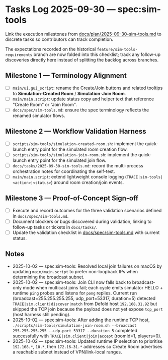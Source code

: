 # Tasks Log 2025-09-30 — spec:sim-tools

Link the execution milestones from [docs/plan/2025-09-30-sim-tools.md](../plan/2025-09-30-sim-tools.md) to discrete tasks so contributors can track completion.

The expectations recorded on the historical `feature/sim-tools-requirements` branch are now folded into this checklist; track any follow-up discoveries directly here instead of splitting the backlog across branches.

## Milestone 1 — Terminology Alignment
- [ ] `main/ui.gui_script`: rename the Create/Join buttons and related tooltips to **Simulation-Created Room** / **Simulation-Join Room**.
- [ ] `main/main.script`: update status copy and helper text that reference "Create Room" or "Join Room".
- [ ] `docs/spec/sim-tools.md`: ensure the spec terminology reflects the renamed simulator flows.

## Milestone 2 — Workflow Validation Harness
- [ ] `scripts/sim-tools/simulation-created-room.sh`: implement the quick-launch entry point for the simulated room creation flow.
- [ ] `scripts/sim-tools/simulation-join-room.sh`: implement the quick-launch entry point for the simulated join flow.
- [ ] `docs/tasks/2025-09-30-sim-tools.md`: record the multi-process orchestration notes for coordinating the self-test.
- [ ] `main/main.script`: extend lightweight console logging (`TRACE|sim-tools|<action>|<status>`) around room creation/join events.

## Milestone 3 — Proof-of-Concept Sign-off
- [ ] Execute and record outcomes for the three validation scenarios defined in `docs/spec/sim-tools.md`.
- [ ] Document blockers or bugs discovered during validation, linking to follow-up tasks or tickets in `docs/tasks/`.
- [ ] Update the validation checklist in [docs/spec/sim-tools.md](../spec/sim-tools.md) with current status.

## Notes
- 2025-10-02 — spec:sim-tools: Resolved local join failures on macOS by updating `main/main.script` to prefer non-loopback IPs when determining the broadcast subnet.
- 2025-10-02 — spec:sim-tools: Join CLI now falls back to broadcast-only mode when multicast joins fail; each cycle emits simulator HELLO + runtime `ping` probes and listens for `pong` replies. Current run (broadcast=255.255.255.255, udp_port=53317, duration=5) detected `TRACE|sim.client|discover|match` from Defold host `192.168.31.92` but skipped the TCP join because the payload does not yet expose `tcp_port` (host harness still pending).
- 2025-10-02 — spec:sim-tools: After adding the runtime TCP host, `./scripts/sim-tools/simulation-join-room.sh --broadcast 255.255.255.255 --udp-port 53317 --duration 5` completed successfully with `TRACE|sim.client|join|accept` (roomId=1, players=0).
- 2025-10-02 — spec:sim-tools: Updated runtime IP selection to prioritise `192.168.*`, `10.*`, then `172.16–31.*` addresses so Create Room advertises a reachable subnet instead of VPN/link-local ranges.
